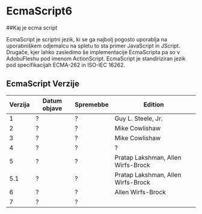EcmaScript6
=========

##Kaj je ecma script

EcmaScript je scriptni jezik, ki se ga najbolj pogosto uporablja na uporabniškem odjemalcu na spletu to sta primer JavaScript in JScript. Drugače, kjer lahko zasledimo še implementacije EcmaScripta pa so v AdobuFleshu pod imenom ActionScript.
EcmaScript je standiriziran jezik  pod specifikacijah ECMA-262 in ISO-IEC 16262.

## EcmaScript Verzije

Verzija		  | Datum objave | Spremebbe	| Edition
------------- | -------------|------------- | -------------
1			  |		?		 |		?		 |Guy L. Steele, Jr.|
2			  |		?		 |		?		 |Mike Cowlishaw|
3			  |		?		 |		?		 |Mike Cowlishaw|
4			  |		?		 |		?		 |		?		 |
5			  |		?		 |		?		 |Pratap Lakshman, Allen Wirfs-Brock|
5.1			  |		?		 |		?		 |Pratap Lakshman, Allen Wirfs-Brock|
6			  |		?		 |		?		 |Allen Wirfs-Brock|
7			  |		?		 |		?		 |				 |